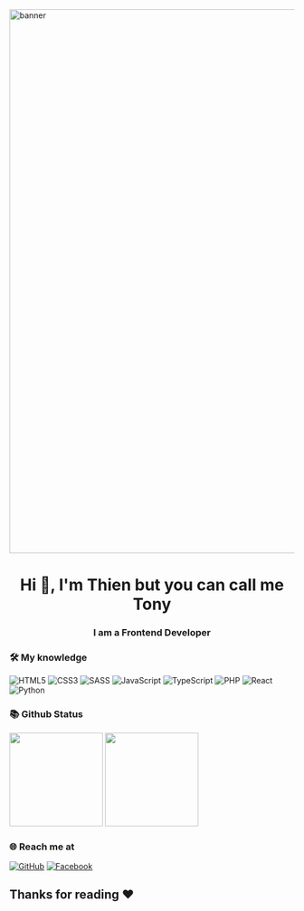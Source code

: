 <img alt="banner" style="width:100vw" src="https://wallpaperaccess.com/full/1102042.png">

<h1 align="center">Hi 👋, I'm Thien but you can call me Tony</h1>
<h3 align="center">I am a Frontend Developer</h3>

### 🛠 My knowledge
![HTML5](https://img.shields.io/badge/html5-%23E34F26.svg?style=flat-square&logo=html5&logoColor=white)
![CSS3](https://img.shields.io/badge/css3-%231572B6.svg?style=flat-square&logo=css3&logoColor=white)
![SASS](https://img.shields.io/badge/SASS-hotpink.svg?style=flat-square&logo=SASS&logoColor=white)
![JavaScript](https://img.shields.io/badge/javascript-%23323330.svg?style=flat-square&logo=javascript&logoColor=%23F7DF1E)
![TypeScript](https://img.shields.io/badge/typescript-%23007ACC.svg?style=flat-square&logo=typescript&logoColor=white)
![PHP](https://img.shields.io/badge/php-%23777BB4.svg?style=flat-the-badge&logo=php&logoColor=white)
![React](https://img.shields.io/badge/react-%2320232a.svg?style=flat-square&logo=react&logoColor=%2361DAFB)
![Python](https://img.shields.io/badge/python-3670A0?style=flat-the-badge&logo=python&logoColor=ffdd54)
<!-- ![NodeJS](https://img.shields.io/badge/node.js-6DA55F?style=flat-square&logo=node.js&logoColor=white) -->
<!-- ![MongoDB](https://img.shields.io/badge/MongoDB-%234ea94b.svg?style=flat-square&logo=mongodb&logoColor=white) -->
### 📚 Github Status

<p>
  <img src="https://github-readme-stats.vercel.app/api/top-langs/?username=hoakhiem&layout=compact&theme=tokyonight&langs_count=6" height="165">
  <img src="https://github-readme-stats.vercel.app/api?username=TonyVu258&show_icons=true&theme=tokyonight" height="165">
</p>

### 🌐️ Reach me at
[![GitHub](https://img.shields.io/badge/github-%23121011.svg?style=for-the-badge&logo=github&logoColor=white)](https://github.com/TonyVu258)
[![Facebook](https://img.shields.io/badge/Facebook-%231877F2.svg?style=for-the-badge&logo=Facebook&logoColor=white)](https://www.facebook.com/thienv2k/)

## Thanks for reading ❤️
